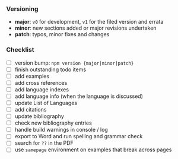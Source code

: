 ### Versioning
- **major**: `v0` for development, `v1` for the filed version and errata
- **minor**: new sections added or major revisions undertaken
- **patch**: typos, minor fixes and changes

### Checklist
- [ ] version bump: `npm version {major|minor|patch}`
- [ ] finish outstanding todo items
- [ ] add examples
- [ ] add cross references
- [ ] add language indexes
- [ ] add language info (when the language is discussed)
- [ ] update List of Languages
- [ ] add citations
- [ ] update bibliography
- [ ] check new bibliography entries
- [ ] handle build warnings in console / log
- [ ] export to Word and run spelling and grammar check
- [ ] search for `??` in the PDF
- [ ] use `samepage` environment on examples that break across pages
